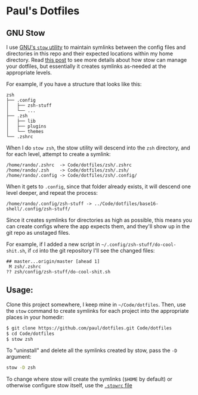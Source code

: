 
# Paul's Dotfiles

## GNU Stow

I use [GNU's `stow` utility][stow] to maintain symlinks between the config
files and directories in this repo and their expected locations within my home
directory. Read [this post][stow-dotfiles] to see more details about how stow
can manage your dotfiles, but essentially it creates symlinks as-needed at the
appropriate levels.

For example, if you have a structure that looks like this:

```
zsh
├── .config
│   ├── zsh-stuff
│   └── ...
├── .zsh
│   ├── lib
│   ├── plugins
│   └── themes
└── .zshrc
```

When I do `stow zsh`, the stow utility will descend into the `zsh` directory,
and for each level, attempt to create a symlink:

```
/home/rando/.zshrc  -> Code/dotfiles/zsh/.zshrc
/home/rando/.zsh    -> Code/dotfiles/zsh/.zsh/
/home/rando/.config -> Code/dotfiles/zsh/.config/
```

When it gets to `.config`, since that folder already exists, it will descend
one level deeper, and repeat the process:

```
/home/rando/.config/zsh-stuff -> ../Code/dotfiles/base16-shell/.config/zsh-stuff/
```

Since it creates symlinks for directories as high as possible, this means you
can create configs where the app expects them, and they'll show up in the git
repo as unstaged files.

For example, if I added a new script in `~/.config/zsh-stuff/do-cool-shit.sh`, if `cd` into the git repository I'll see the changed files:

```
## master...origin/master [ahead 1]
 M zsh/.zshrc
?? zsh/config/zsh-stuff/do-cool-shit.sh
```

## Usage:

Clone this project somewhere, I keep mine in `~/Code/dotfiles`. Then, use the
`stow` command to create symlinks for each project into the appropriate places
in your homedir:

```sh
$ git clone https://github.com/paul/dotfiles.git Code/dotfiles
$ cd Code/dotfiles
$ stow zsh
```

To "uninstall" and delete all the symlinks created by stow, pass the `-D`
argument:


```sh
stow -D zsh
```

To change where stow will create the symlinks (`$HOME` by default) or otherwise
configure stow itself, use the [`.stowrc`
file](https://github.com/paul/dotfiles/blob/master/.stowrc)




[stow]: https://www.gnu.org/software/stow/
[stow-dotfiles]: http://brandon.invergo.net/news/2012-05-26-using-gnu-stow-to-manage-your-dotfiles.html
